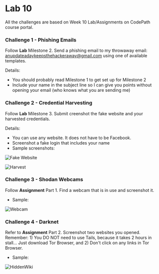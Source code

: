 # Lab 10

All the challenges are based on Week 10 Lab/Assignments on CodePath course portal.

### Challenge 1 - Phishing Emails

Follow **Lab** Milestone 2. Send a phishing email to my throwaway email: anupdateadaykeepsthehackeraway@gmail.com using one of available templates.

Details:

* You should probably read Milestone 1 to get set up for Milestone 2
* Include your name in the subject line so I can give you points without opening your email (who knows what you are sending me)

### Challenge 2 - Credential Harvesting

Follow **Lab** Milestone 3. Submit creenshot the fake website and your harvested credentials.

Details:

* You can use any website. It does not have to be Facebook.
* Screenshot a fake login that includes your name
* Sample screenshots:

![Fake Website](https://github.com/rainwyr/ist590/fakebook.png)

![Harvest](https://github.com/rainwyr/ist590/credential_harvest.png)


### Challenge 3 - Shodan Webcams

Follow **Assignment** Part 1. Find a webcam that is in use and screenshot it.

* Sample:

![Webcam](https://github.com/rainwyr/ist590/webcam.png)

### Challenge 4 - Darknet

Refer to **Assignment** Part 2. Screenshot two websites you opened. Remember: 1) You DO NOT need to use Tails, because it takes 2 hours in stall... Just download Tor Browser, and 2) Don't click on any links in Tor Browser.

* Sample: 

![HiddenWiki](https://github.com/rainwyr/ist590/hidden_wiki.png)


